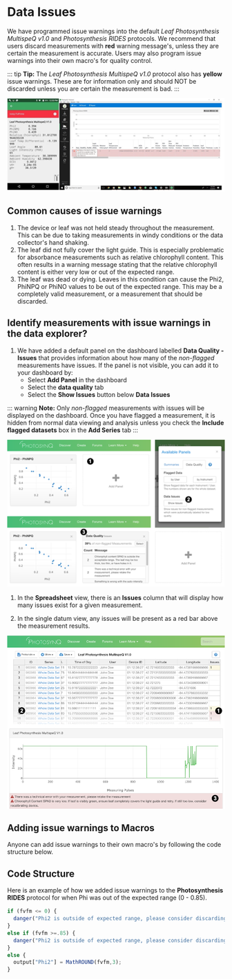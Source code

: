 # Data Issues

We have programmed issue warnings into the default *Leaf Photosynthesis MultispeQ v1.0* and *Photosynthesis RIDES* protocols. We recommend that users discard measurements with **red** warning message's, unless they are certain the measurement is accurate. Users may also program issue warnings into their own macro's for quality control.

::: tip
**Tip:** The *Leaf Photosynthesis MultispeQ v1.0* protocol also has **yellow** issue warnings. These are for information only and should NOT be discarded unless you are certain the measurement is bad.
:::

![Issue warnings on the android (left) and desktop (right) apps](../tutorials/images/data-quality-issue-warning-in-apps.jpg)

## Common causes of issue warnings

1. The device or leaf was not held steady throughout the measurement. This can be due to taking measurements in windy conditions or the data collector's hand shaking.
2. The leaf did not fully cover the light guide. This is especially problematic for absorbance measurements such as relative chlorophyll content. This often results in a warning message stating that the relative chlorophyll content is either very low or out of the expected range.
3. The leaf was dead or dying. Leaves in this condition can cause the Phi2, PhiNPQ or PhiNO values to be out of the expected range. This may be a completely valid measurement, or a measurement that should be discarded.

## Identify measurements with issue warnings in the data explorer?

1. We have added a default panel on the dashboard labelled **Data Quality - Issues** that provides information about how many of the *non-flagged* measurements have issues. If the panel is not visible, you can add it to your dashboard by:
    + Select **Add Panel** in the dashboard
    + Select the **data quality** tab
    + Select the **Show Issues** button below **Data Issues**

::: warning
**Note:** Only *non-flagged* measurements with issues will be displayed on the dashboard. Once you have flagged a measurement, it is hidden from normal data viewing and analysis unless you check the **Include flagged datasets** box in the **Add Series** tab
:::

![1. Add panel to the dashboard 2. Open the Data Quality tab from the Dialog and select the **Show Issues** button. 3. The panel will be added to the dashboard.](../tutorials/images/data-quality-dashboard-issues.png)

1. In the **Spreadsheet** view, there is an **Issues** column that will display how many issues exist for a given measurement.

2. In the single datum view, any issues will be present as a red bar above the measurement results.

![1. Identifying issues in the spreadsheet (left) 2. Click on the ID in the first column to select bring up the data view. 3. See the details in the single datum view.](../tutorials/images/data-quality-spreadsheet-single-datum.png)

## Adding issue warnings to Macros

Anyone can add issue warnings to their own macro's by following the code structure below.

## Code Structure

Here is an example of how we added issue warnings to the **Photosynthesis RIDES** protocol for when Phi was out of the expected range (0 - 0.85).

```javascript
if (fvfm <= 0) {
  danger("Phi2 is outside of expected range, please consider discarding the measurement",output);
}
else if (fvfm >=.85) {
  danger("Phi2 is outside of expected range, please consider discarding the measurement", output);
}
else {
  output["Phi2"] = MathROUND(fvfm,3);
}
```
